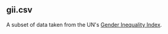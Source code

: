 ## gii.csv

A subset of data taken from the UN's [Gender Inequality Index](http://hdr.undp.org/en/composite/GII).
